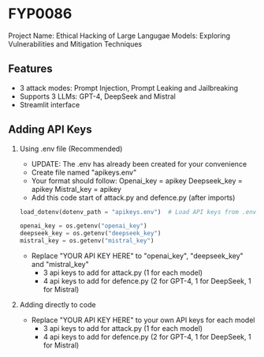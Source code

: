 ﻿# FYP0086 
Project Name: Ethical Hacking of Large Langugae Models: Exploring Vulnerabilities and Mitigation Techniques

## Features
- 3 attack modes: Prompt Injection, Prompt Leaking and Jailbreaking
- Supports 3 LLMs: GPT-4, DeepSeek and Mistral
- Streamlit interface

## Adding API Keys
1. Using .env file (Recommended)
    - UPDATE: The .env has already been created for your convenience 
    - Create file named "apikeys.env"
    - Your format should follow: 
    Openai_key = apikey
    Deepseek_key = apikey
    Mistral_key = apikey
    - Add this code start of attack.py and defence.py (after imports)

    ```python
    load_dotenv(dotenv_path = "apikeys.env")  # Load API keys from .env file

    openai_key = os.getenv("openai_key")
    deepseek_key = os.getenv("deepseek_key")
    mistral_key = os.getenv("mistral_key")
    ```

    - Replace "YOUR API KEY HERE" to "openai_key", "deepseek_key" and "mistral_key"
        - 3 api keys to add for attack.py (1 for each model)
        - 4 api keys to add for defence.py (2 for GPT-4, 1 for DeepSeek, 1 for Mistral)
    

3. Adding directly to code
    - Replace "YOUR API KEY HERE" to your own API keys for each model 
        - 3 api keys to add for attack.py (1 for each model)
        - 4 api keys to add for defence.py (2 for GPT-4, 1 for DeepSeek, 1 for Mistral)
